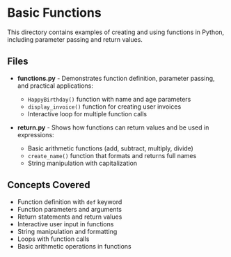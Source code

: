 # Basic Functions

This directory contains examples of creating and using functions in Python, including parameter passing and return values.

## Files

- **functions.py** - Demonstrates function definition, parameter passing, and practical applications:
  - `HappyBirthday()` function with name and age parameters
  - `display_invoice()` function for creating user invoices
  - Interactive loop for multiple function calls

- **return.py** - Shows how functions can return values and be used in expressions:
  - Basic arithmetic functions (add, subtract, multiply, divide)
  - `create_name()` function that formats and returns full names
  - String manipulation with capitalization

## Concepts Covered

- Function definition with `def` keyword
- Function parameters and arguments
- Return statements and return values
- Interactive user input in functions
- String manipulation and formatting
- Loops with function calls
- Basic arithmetic operations in functions

